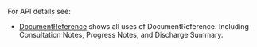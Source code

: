 For API details see:

- [DocumentReference](StructureDefinition-VA.MHV.PHR.documentReference.html) shows all uses of DocumentReference. Including Consultation Notes, Progress Notes, and Discharge Summary.
